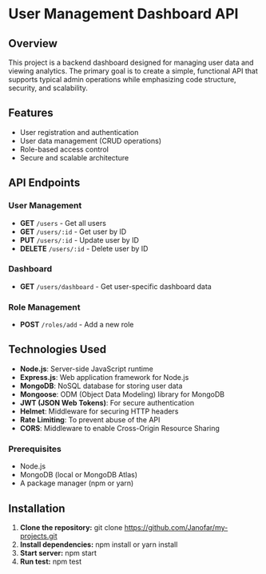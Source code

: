 # User Management Dashboard API

## Overview
This project is a backend dashboard designed for managing user data and viewing analytics. The primary goal is to create a simple, functional API that supports typical admin operations while emphasizing code structure, security, and scalability.

## Features
- User registration and authentication
- User data management (CRUD operations)
- Role-based access control
- Secure and scalable architecture

## API Endpoints

### User Management
- **GET** `/users` - Get all users
- **GET** `/users/:id` - Get user by ID
- **PUT** `/users/:id` - Update user by ID
- **DELETE** `/users/:id` - Delete user by ID

### Dashboard
- **GET** `/users/dashboard` - Get user-specific dashboard data

### Role Management
- **POST** `/roles/add` - Add a new role


## Technologies Used
- **Node.js**: Server-side JavaScript runtime
- **Express.js**: Web application framework for Node.js
- **MongoDB**: NoSQL database for storing user data
- **Mongoose**: ODM (Object Data Modeling) library for MongoDB
- **JWT (JSON Web Tokens)**: For secure authentication
- **Helmet**: Middleware for securing HTTP headers
- **Rate Limiting**: To prevent abuse of the API
- **CORS**: Middleware to enable Cross-Origin Resource Sharing

### Prerequisites
- Node.js
- MongoDB (local or MongoDB Atlas)
- A package manager (npm or yarn)

## Installation
1. **Clone the repository:**
   git clone https://github.com/Janofar/my-projects.git
2. **Install dependencies:**
   npm install or yarn install
3. **Start server:**
   npm start 
4. **Run test:**
   npm test